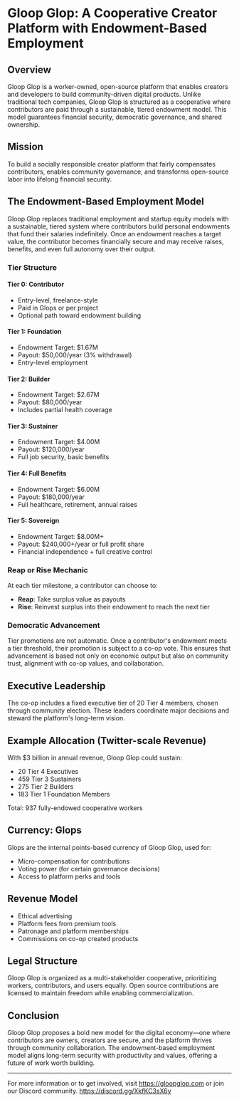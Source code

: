# Gloop Glop: A Cooperative Creator Platform with Endowment-Based Employment

## Overview
Gloop Glop is a worker-owned, open-source platform that enables creators and developers to build community-driven digital products. Unlike traditional tech companies, Gloop Glop is structured as a cooperative where contributors are paid through a sustainable, tiered endowment model. This model guarantees financial security, democratic governance, and shared ownership.

## Mission
To build a socially responsible creator platform that fairly compensates contributors, enables community governance, and transforms open-source labor into lifelong financial security.

## The Endowment-Based Employment Model
Gloop Glop replaces traditional employment and startup equity models with a sustainable, tiered system where contributors build personal endowments that fund their salaries indefinitely. Once an endowment reaches a target value, the contributor becomes financially secure and may receive raises, benefits, and even full autonomy over their output.

### Tier Structure

#### Tier 0: Contributor
- Entry-level, freelance-style
- Paid in Glops or per project
- Optional path toward endowment building

#### Tier 1: Foundation
- Endowment Target: $1.67M
- Payout: $50,000/year (3% withdrawal)
- Entry-level employment

#### Tier 2: Builder
- Endowment Target: $2.67M
- Payout: $80,000/year
- Includes partial health coverage

#### Tier 3: Sustainer
- Endowment Target: $4.00M
- Payout: $120,000/year
- Full job security, basic benefits

#### Tier 4: Full Benefits
- Endowment Target: $6.00M
- Payout: $180,000/year
- Full healthcare, retirement, annual raises

#### Tier 5: Sovereign
- Endowment Target: $8.00M+
- Payout: $240,000+/year or full profit share
- Financial independence + full creative control

### Reap or Rise Mechanic
At each tier milestone, a contributor can choose to:
- **Reap**: Take surplus value as payouts
- **Rise**: Reinvest surplus into their endowment to reach the next tier

### Democratic Advancement
Tier promotions are not automatic. Once a contributor's endowment meets a tier threshold, their promotion is subject to a co-op vote. This ensures that advancement is based not only on economic output but also on community trust, alignment with co-op values, and collaboration.

## Executive Leadership
The co-op includes a fixed executive tier of 20 Tier 4 members, chosen through community election. These leaders coordinate major decisions and steward the platform's long-term vision.

## Example Allocation (Twitter-scale Revenue)
With $3 billion in annual revenue, Gloop Glop could sustain:
- 20 Tier 4 Executives
- 459 Tier 3 Sustainers
- 275 Tier 2 Builders
- 183 Tier 1 Foundation Members

Total: 937 fully-endowed cooperative workers

## Currency: Glops
Glops are the internal points-based currency of Gloop Glop, used for:
- Micro-compensation for contributions
- Voting power (for certain governance decisions)
- Access to platform perks and tools

## Revenue Model
- Ethical advertising
- Platform fees from premium tools
- Patronage and platform memberships
- Commissions on co-op created products

## Legal Structure
Gloop Glop is organized as a multi-stakeholder cooperative, prioritizing workers, contributors, and users equally. Open source contributions are licensed to maintain freedom while enabling commercialization.

## Conclusion
Gloop Glop proposes a bold new model for the digital economy—one where contributors are owners, creators are secure, and the platform thrives through community collaboration. The endowment-based employment model aligns long-term security with productivity and values, offering a future of work worth building.

---

For more information or to get involved, visit https://gloopglop.com or join our Discord community. https://discord.gg/XkfKC3sX6y


